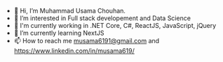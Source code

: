 - 👋 Hi, I’m Muhammad Usama Chouhan.
- 👀 I’m interested in Full stack developement and Data Science
- 🌟 I'm currently working in .NET Core, C#, ReactJS, JavaScript, jQuery
- 🌱 I’m currently learning NextJS
- 📫 How to reach me musama6191@gmail.com and https://www.linkedin.com/in/musama619/

